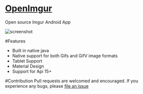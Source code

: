 [OpenImgur](http://kennyc1012.github.io/OpenImgur/)
=========

Open source Imgur Android App

![screenshot](https://github.com/Kennyc1012/OpenImgur/raw/master/assets/ss1.png)

#Features
- Built in native java
- Native support for both Gifs and GifV image formats
- Tablet Support
- Material Design
- Support for Api 15+


#Contribution
Pull requests are welcomed and encouraged. If you experience any bugs, please [file an issue](https://github.com/Kennyc1012/OpenImgur/issues/new)

